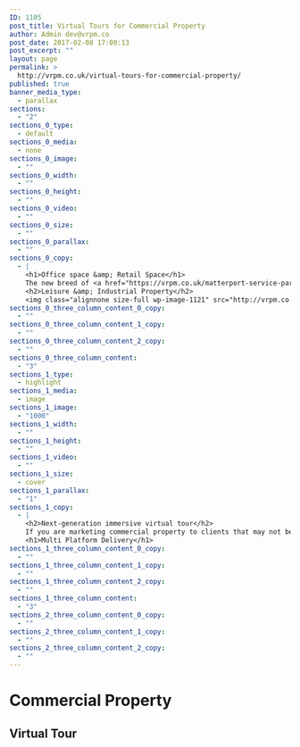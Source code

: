```yaml
---
ID: 1105
post_title: Virtual Tours for Commercial Property
author: Admin dev@vrpm.co
post_date: 2017-02-08 17:00:13
post_excerpt: ""
layout: page
permalink: >
  http://vrpm.co.uk/virtual-tours-for-commercial-property/
published: true
banner_media_type:
  - parallax
sections:
  - "2"
sections_0_type:
  - default
sections_0_media:
  - none
sections_0_image:
  - ""
sections_0_width:
  - ""
sections_0_height:
  - ""
sections_0_video:
  - ""
sections_0_size:
  - ""
sections_0_parallax:
  - ""
sections_0_copy:
  - |
    <h1>Office space &amp; Retail Space</h1>
    The new breed of <a href="https://vrpm.co.uk/matterport-service-partner/" target="_blank">Matterport</a> virtual tours have changed the landscape for the property industry.  Commercial Property agents can now benefit from market leading VR ready virtual tours for much less than they think.
    <h2>Leisure &amp; Industrial Property</h2>
    <img class="alignnone size-full wp-image-1121" src="http://vrpm.co.uk/wp-content/uploads/2017/02/office-space-1.jpg" alt="" width="580" height="399" />
sections_0_three_column_content_0_copy:
  - ""
sections_0_three_column_content_1_copy:
  - ""
sections_0_three_column_content_2_copy:
  - ""
sections_0_three_column_content:
  - "3"
sections_1_type:
  - highlight
sections_1_media:
  - image
sections_1_image:
  - "1000"
sections_1_width:
  - ""
sections_1_height:
  - ""
sections_1_video:
  - ""
sections_1_size:
  - cover
sections_1_parallax:
  - "1"
sections_1_copy:
  - |
    <h2>Next-generation immersive virtual tour</h2>
    If you are marketing commercial property to clients that may not be able to make it to the property for an initial viewing this is the solution.
    <h1>Multi Platform Delivery</h1>
sections_1_three_column_content_0_copy:
  - ""
sections_1_three_column_content_1_copy:
  - ""
sections_1_three_column_content_2_copy:
  - ""
sections_1_three_column_content:
  - "3"
sections_2_three_column_content_0_copy:
  - ""
sections_2_three_column_content_1_copy:
  - ""
sections_2_three_column_content_2_copy:
  - ""
---
```

<h1>Commercial Property</h1>
<h2>Virtual Tour</h2>